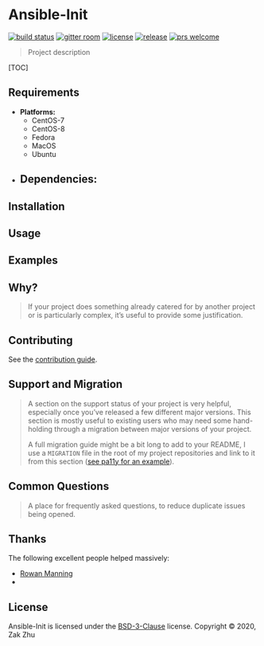 # Ansible-Init

[![build status][shield-build]][info-build]
[![gitter room][shield-gitter]][info-gitter]
[![license][shield-license]][info-license]
[![release][shield-release]][info-release]
[![prs welcome][shield-prs]][info-prs]

> Project description

[TOC]

## Requirements

- **Platforms:**
  - CentOS-7
  - CentOS-8
  - Fedora
  - MacOS
  - Ubuntu
- **Dependencies:**
  -

## Installation

## Usage

## Examples

## Why?

> If your project does something already catered for by another project or is particularly complex, it’s useful to provide some justification.

## Contributing

See the [contribution guide][info-contribute].

## Support and Migration

> A section on the support status of your project is very helpful, especially once you’ve released a few different major versions. This section is mostly useful to existing users who may need some hand-holding through a migration between major versions of your project.
>
> A full migration guide might be a bit long to add to your README, I use a `MIGRATION` file in the root of my project repositories and link to it from this section ([see pa11y for an example](https://github.com/springernature/pa11y/blob/master/MIGRATION.md)).

## Common Questions

> A place for frequently asked questions, to reduce duplicate issues being opened.

## Thanks

The following excellent people helped massively:

- [Rowan Manning](https://rowanmanning.com)
-

## License

Ansible-Init is licensed under the [BSD-3-Clause][info-license] license.
Copyright &copy; 2020, Zak Zhu

[info-build]: https://travis-ci.org/github/zakzhu/ansible-init
[info-contribute]: CONTRIBUTING.md
[info-gitter]: https://gitter.im/zakzhu/ansible-init
[info-license]: LICENSE
[info-release]: https://github.com/zakzhu/ansible-init/releases
[info-prs]: https://github.com/zakzhu/ansible-init/pulls
[shield-build]: https://img.shields.io/travis/zakzhu/ansible-init
[shield-gitter]: https://img.shields.io/gitter/room/zakzhu/ansible-init
[shield-license]: https://img.shields.io/github/license/zakzhu/ansible-init
[shield-release]: https://img.shields.io/github/v/release/zakzhu/ansible-init
[shield-prs]: https://img.shields.io/badge/PRs-welcome-brightgreen
